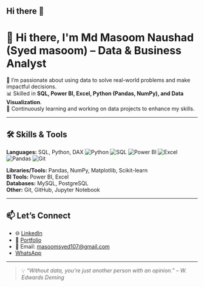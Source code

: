 ## Hi there 👋

# 👋 Hi there, I'm Md Masoom Naushad (Syed masoom) – Data & Business Analyst

🎯 I’m passionate about using data to solve real-world problems and make impactful decisions.  
📊 Skilled in **SQL, Power BI, Excel, Python (Pandas, NumPy), and Data Visualization**.  
🧠 Continuously learning and working on data projects to enhance my skills.

---

## 🛠️ Skills & Tools

**Languages:** SQL, Python, DAX
![Python](https://img.shields.io/badge/Python-3776AB?style=for-the-badge&logo=python&logoColor=white)
![SQL](https://img.shields.io/badge/SQL-4479A1?style=for-the-badge&logo=mysql&logoColor=white)
![Power BI](https://img.shields.io/badge/Power%20BI-F2C811?style=for-the-badge&logo=powerbi&logoColor=black)
![Excel](https://img.shields.io/badge/Microsoft_Excel-217346?style=for-the-badge&logo=microsoft-excel&logoColor=white)
![Pandas](https://img.shields.io/badge/Pandas-150458?style=for-the-badge&logo=pandas&logoColor=white)
![Git](https://img.shields.io/badge/Git-F05032?style=for-the-badge&logo=git&logoColor=white)

**Libraries/Tools:** Pandas, NumPy, Matplotlib, Scikit-learn  
**BI Tools:** Power BI, Excel  
**Databases:** MySQL, PostgreSQL  
**Other:** Git, GitHub, Jupyter Notebook

---

## 📫 Let’s Connect

- 🌐 [LinkedIn](www.linkedin.com/in/md-masoom-naushad)
- 📁 [Portfolio](https://yourportfolio.com)
- 📧 Email: masoomsyed107@gmail.com
- [WhatsApp](https://wa.me/917858809945)
---

> 💡 *“Without data, you're just another person with an opinion.” – W. Edwards Deming*



